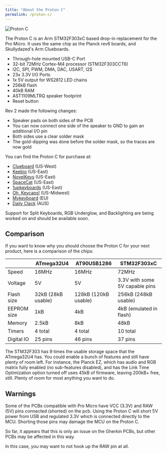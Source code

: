 ```yaml
---
title: "About the Proton C"
permalink: /proton-c/
---
```


<img src="https://i.imgur.com/GdsN1Rd.jpg" alt="Proton C" />

The Proton C is an Arm STM32F303xC based drop-in replacement for the Pro Micro. It uses the same chip as the Planck rev6 boards, and Skullydazed's Arm Clueboards.

* Through-hole mounted USB-C Port
* 32-bit 72MHz Cortex-M4 processor (STM32F303CCT6)
* I2C, SPI, PWM, DMA, DAC, USART, I2S
* 23x 3.3V I/O Ports
* 1x 5V output for WS2812 LED chains
* 256kB flash
* 40kB RAM
* AST1109MLTRQ speaker footprint
* Reset button

Rev 2 made the following changes:

* Speaker pads on both sides of the PCB
* You can now connect one side of the speaker to GND to gain an additional I/O pin
* Both sides use a clear solder mask
* The gold-dipping was done before the solder mask, so the traces are now gold

You can find the Proton C for purchase at:

* [Clueboard](https://clueboard.co/parts/qmk-proton-c) (US-West)
* [Keebio](https://keeb.io/products/qmk-proton-c) (US-East)
* [NovelKeys](https://novelkeys.xyz/products/qmk-proton-c) (US-East)
* [SpaceCat](https://spacecat.design/products/proton-c-by-qmk) (US-East)
* [1upkeyboards](https://www.1upkeyboards.com/shop/controllers/qmk-proton-c/) (US-East)
* [Oh, Keycaps!](https://ohkeycaps.com/products/proton-c) (US-Midwest)
* [Mykeyboard](https://mykeyboard.eu/catalogue/qmk-proton-c-rev-2_1246/) (EU)
* [Daily Clack](https://dailyclack.com/products/qmk-proton-c) (AUS)

Support for Split Keyboards, RGB Underglow, and Backlighting are being worked on and should be available soon.

## Comparison

If you want to know why you should choose the Proton C for your next product, here is a comparison of the chips:

&nbsp;     |ATmega32U4        |AT90USB1286         |STM32F303xC                   |
-----------|------------------|--------------------|------------------------------|
Speed      |16MHz             |16MHz               |72MHz                         |
Voltage    |5V                |5V                  |3.3V with some 5V capable pins|
Flash size |32kB (28kB usable)|128kB (120kB usable)|256kB (248kB usable)          |
EEPROM size|1kB               |4kB                 |4kB (emulated in flash)       |
Memory     |2.5kB             |8kB                 |48kB                          |
Timers     |4 total           |4 total             |10 total                      |
Digital IO |25 pins           |46 pins             |37 pins                       |

The STM32F303 has 9 times the usable storage space that the ATmega32U4 has. You could enable a bunch of features and still have plenty of room  left. For instance, the Planck EZ, which has audio and RGB matrix fully enabled (no sub-features disabled), and has the Link Time Optimization option turned off uses 45kB of firmware, leaving 200kB+ free, still. Plenty of room for most anything you want to do.

## Warnings

Some of the PCBs compatible with Pro Micro have VCC (3.3V) and RAW (5V) pins connected (shorted) on the pcb. Using the Proton C will short 5V power from USB and regulated 3.3V which is connected directly to the MCU. Shorting those pins may damage the MCU on the Proton C.

So far, it appears that this is only an issue on the Gherkin PCBs, but other PCBs may be affected in this way.

In this case, you may want to not hook up the RAW pin at all.